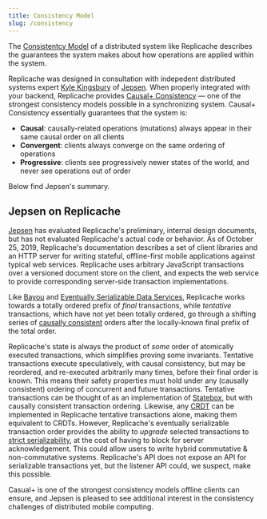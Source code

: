 ```yaml
---
title: Consistency Model
slug: /consistency
---
```


The [Consistentcy Model](https://en.wikipedia.org/wiki/Consistency_model) of a distributed system like Replicache describes the guarantees the system makes about how operations are applied within the system.

Replicache was designed in consultation with indepedent distributed systems expert [Kyle Kingsbury](https://aphyr.com/about) of [Jepsen](https://jepsen.io/). When properly integrated with your backend, Replicache provides [Causal+ Consistency](https://jepsen.io/consistency/models/causal) — one of the strongest consistency models possible in a synchronizing system. Causal+ Consistency essentially guarantees that the system is:

- **Causal**: causally-related operations (mutations) always appear in their same causal order on all clients
- **Convergent**: clients always converge on the same ordering of operations
- **Progressive**: clients see progressively newer states of the world, and never see operations out of order

Below find Jepsen's summary.

## Jepsen on Replicache

[Jepsen](https://jepsen.io/) has evaluated Replicache's preliminary, internal design documents, but has not evaluated Replicache's actual code or behavior. As of October 25, 2019, Replicache's documentation describes a set of client libraries and an HTTP server for writing stateful, offline-first mobile applications against typical web services. Replicache uses arbitrary JavaScript transactions over a versioned document store on the client, and expects the web service to provide corresponding server-side transaction implementations.

Like [Bayou](https://people.cs.umass.edu/~mcorner/courses/691M/papers/terry.pdf) and [Eventually Serializable Data Services](https://groups.csail.mit.edu/tds/papers/Lynch/podc96-esds.pdf), Replicache works towards a totally ordered prefix of _final_ transactions, while _tentative_ transactions, which have not yet been totally ordered, go through a shifting series of [causally consistent](https://jepsen.io/consistency/models/causal) orders after the locally-known final prefix of the total order.

Replicache's state is always the product of _some_ order of atomically executed transactions, which simplifies proving some invariants. Tentative transactions execute speculatively, with causal consistency, but may be reordered, and re-executed arbitrarily many times, before their final order is known. This means their safety properties must hold under any (causally consistent) ordering of concurrent and future transactions. Tentative transactions can be thought of as an implementation of [Statebox](https://github.com/mochi/statebox), but with causally consistent transaction ordering. Likewise, any [CRDT](https://hal.inria.fr/inria-00609399v1/document) can be implemented in Replicache tentative transactions alone, making them equivalent to CRDTs. However, Replicache's eventually serializable transaction order provides the ability to _upgrade_ selected transactions to [strict serializability](https://jepsen.io/consistency/models/strict-serializable), at the cost of having to block for server acknowledgement. This could allow users to write hybrid commutative & non-commutative systems. Replicache's API does not expose an API for serializable transactions yet, but the listener API could, we suspect, make this possible.

Casual+ is one of the strongest consistency models offline clients can ensure, and Jepsen is pleased to see additional interest in the consistency challenges of distributed mobile computing.

